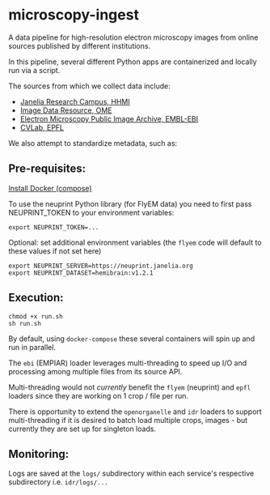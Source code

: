 # microscopy-ingest

A data pipeline for high-resolution electron microscopy images from online sources published by different institutions.

In this pipeline, several different Python apps are containerized and locally run via a script.

The sources from which we collect data include:
- [Janelia Research Campus, HHMI](https://www.janelia.org/)
- [Image Data Resource, OME](https://idr.openmicroscopy.org/)
- [Electron Microscopy Public Image Archive, EMBL-EBI](https://www.ebi.ac.uk/empiar/)
- [CVLab, EPFL](https://www.epfl.ch/labs/cvlab/)

We also attempt to standardize metadata, such as:

## Pre-requisites:

[Install Docker (compose)](https://docs.docker.com/compose/install/)

To use the neuprint Python library (for FlyEM data) you need to first pass NEUPRINT_TOKEN to your environment variables:
```
export NEUPRINT_TOKEN=...
```

Optional: set additional environment variables (the `flyem` code will default to these values if not set here)
```
export NEUPRINT_SERVER=https://neuprint.janelia.org
export NEUPRINT_DATASET=hemibrain:v1.2.1
```

## Execution:

```
chmod +x run.sh
sh run.sh
```

By default, using `docker-compose` these several containers will spin up and run in parallel.

The `ebi` (EMPIAR) loader leverages multi-threading to speed up I/O and processing among multiple files from its source API.

Multi-threading would not _currently_ benefit the `flyem` (neuprint) and `epfl` loaders since they are working on 1 crop / file per run. 

There is opportunity to extend the `openorganelle` and `idr` loaders to support multi-threading if it is desired to batch load multiple crops, images - but currently they are set up for singleton loads.

## Monitoring:

Logs are saved at the `logs/` subdirectory within each service's respective subdirectory i.e. `idr/logs/...`